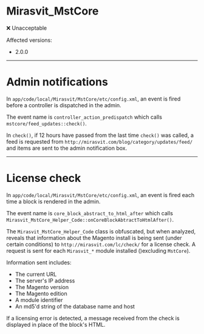 Mirasvit_MstCore
===

:x: Unacceptable

Affected versions:

* 2.0.0

---

# Admin notifications

In `app/code/local/Mirasvit/MstCore/etc/config.xml`, an event is fired before a controller is dispatched in the admin.

The event name is `controller_action_predispatch` which calls `mstcore/feed_updates::check()`.

In `check()`, if 12 hours have passed from the last time `check()` was called, a feed is requested from `http://mirasvit.com/blog/category/updates/feed/` and items are sent to the admin notification box.

---

# License check

In `app/code/local/Mirasvit/MstCore/etc/config.xml`, an event is fired each time a block is rendered in the admin.

The event name is `core_block_abstract_to_html_after` which calls `Mirasvit_MstCore_Helper_Code::onCoreBlockAbtractToHtmlAfter()`.

The `Mirasvit_MstCore_Helper_Code` class is obfuscated, but when analyzed, reveals that information about the Magento install is being sent (under certain conditions) to `http://mirasvit.com/lc/check/` for a license check.  A request is sent for each `Mirasvit_*` module installed ()excluding `MstCore`).

Information sent includes:

* The current URL
* The server's IP address
* The Magento version
* The Magento edition
* A module identifier
* An md5'd string of the database name and host

If a licensing error is detected, a message received from the check is displayed in place of the block's HTML.